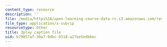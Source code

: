 ```yaml
---
content_type: resource
description: ''
file: /media/https%3A/open-learning-course-data-rc.s3.amazonaws.com/res-18-006-calculus-revisited-single-variable-calculus-fall-2010/b79857af30a79dbc9318a27ee5edb6ec_AaucguWxpqU.srt
file_type: application/x-subrip
resourcetype: Other
title: 3play caption file
uid: b79857af-30a7-9dbc-9318-a27ee5edb6ec
---
```


